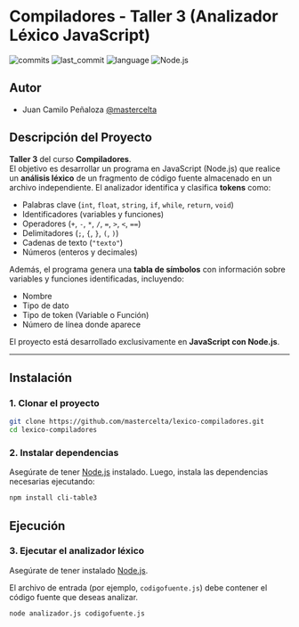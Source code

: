 # Compiladores - Taller 3 (Analizador Léxico JavaScript)

![commits](https://badgen.net/github/commits/mastercelta/lexico-compiladores?icon=github)
![last_commit](https://img.shields.io/github/last-commit/mastercelta/lexico-compiladores)
![language](https://img.shields.io/badge/language-JavaScript-yellow.svg)
![Node.js](https://img.shields.io/badge/runtime-Node.js-green.svg)

## Autor

- Juan Camilo Peñaloza [@mastercelta](https://www.github.com/mastercelta)

## Descripción del Proyecto

**Taller 3** del curso **Compiladores**.  
El objetivo es desarrollar un programa en JavaScript (Node.js) que realice un **análisis léxico** de un fragmento de código fuente almacenado en un archivo independiente. El analizador identifica y clasifica **tokens** como:

- Palabras clave (`int`, `float`, `string`, `if`, `while`, `return`, `void`)
- Identificadores (variables y funciones)
- Operadores (`+`, `-`, `*`, `/`, `=`, `>`, `<`, `==`)
- Delimitadores (`;`, `{`, `}`, `(`, `)`)
- Cadenas de texto (`"texto"`)
- Números (enteros y decimales)

Además, el programa genera una **tabla de símbolos** con información sobre variables y funciones identificadas, incluyendo:

- Nombre
- Tipo de dato
- Tipo de token (Variable o Función)
- Número de línea donde aparece

El proyecto está desarrollado exclusivamente en **JavaScript con Node.js**.

---

## Instalación

### 1. Clonar el proyecto

```bash
git clone https://github.com/mastercelta/lexico-compiladores.git
cd lexico-compiladores
```
### 2. Instalar dependencias

Asegúrate de tener [Node.js](https://nodejs.org/) instalado. Luego, instala las dependencias necesarias ejecutando:

```bash
npm install cli-table3
```

## Ejecución

### 3. Ejecutar el analizador léxico

Asegúrate de tener instalado [Node.js](https://nodejs.org/).

El archivo de entrada (por ejemplo, `codigofuente.js`) debe contener el código fuente que deseas analizar.

```bash
node analizador.js codigofuente.js
```
